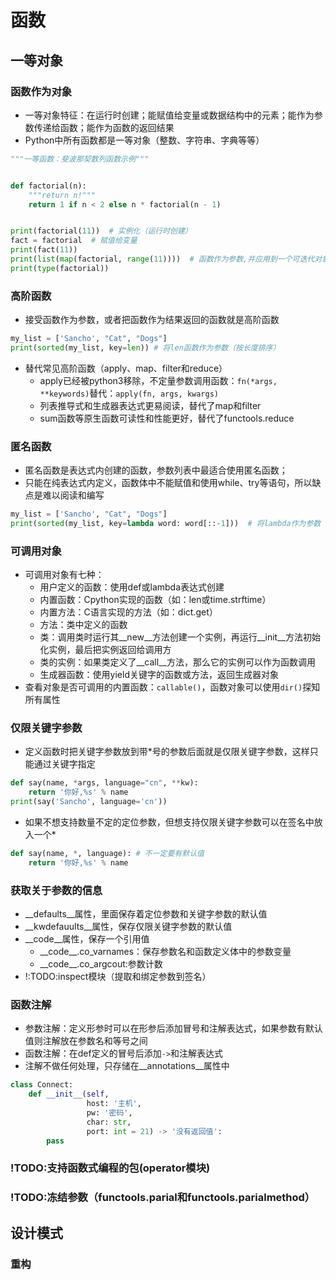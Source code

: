 # 函数
## 一等对象
### 函数作为对象
- 一等对象特征：在运行时创建；能赋值给变量或数据结构中的元素；能作为参数传递给函数；能作为函数的返回结果
- Python中所有函数都是一等对象（整数、字符串、字典等等）
```python
"""一等函数：斐波那契数列函数示例"""


def factorial(n):
    """return n!"""
    return 1 if n < 2 else n * factorial(n - 1)


print(factorial(11))  # 实例化（运行时创建）
fact = factorial  # 赋值给变量
print(fact(11))
print(list(map(factorial, range(11))))  # 函数作为参数,并应用到一个可迭代对象的各个元素中返回结果
print(type(factorial))
```
### 高阶函数
- 接受函数作为参数，或者把函数作为结果返回的函数就是高阶函数
```python
my_list = ['Sancho', "Cat", "Dogs"]
print(sorted(my_list, key=len)) # 将len函数作为参数（按长度排序）
```
- 替代常见高阶函数（apply、map、filter和reduce）
  - apply已经被python3移除，不定量参数调用函数：`fn(*args, **keywords)`替代：`apply(fn, args, kwargs)`
  - 列表推导式和生成器表达式更易阅读，替代了map和filter
  - sum函数等原生函数可读性和性能更好，替代了functools.reduce
### 匿名函数
- 匿名函数是表达式内创建的函数，参数列表中最适合使用匿名函数；
- 只能在纯表达式内定义，函数体中不能赋值和使用while、try等语句，所以缺点是难以阅读和编写
```python
my_list = ['Sancho', "Cat", "Dogs"]
print(sorted(my_list, key=lambda word: word[::-1]))  # 将lambda作为参数（颠倒排序）
```
### 可调用对象
- 可调用对象有七种：
  - 用户定义的函数：使用def或lambda表达式创建
  - 内置函数：Cpython实现的函数（如：len或time.strftime）
  - 内置方法：C语言实现的方法（如：dict.get）
  - 方法：类中定义的函数
  - 类：调用类时运行其__new__方法创建一个实例，再运行__init__方法初始化实例，最后把实例返回给调用方
  - 类的实例：如果类定义了__call__方法，那么它的实例可以作为函数调用
  - 生成器函数：使用yield关键字的函数或方法，返回生成器对象
- 查看对象是否可调用的内置函数：`callable()`，函数对象可以使用`dir()`探知所有属性
### 仅限关键字参数
- 定义函数时把关键字参数放到带\*号的参数后面就是仅限关键字参数，这样只能通过关键字指定
```python
def say(name, *args, language="cn", **kw):
    return '你好,%s' % name
print(say('Sancho', language='cn'))
```
- 如果不想支持数量不定的定位参数，但想支持仅限关键字参数可以在签名中放入一个*
```python
def say(name, *, language): # 不一定要有默认值
    return '你好,%s' % name
```
### 获取关于参数的信息
- \_\_defaults\_\_属性，里面保存着定位参数和关键字参数的默认值
- \_\_kwdefauults\_\_属性，保存仅限关键字参数的默认值
- \_\_code\_\_属性，保存一个引用值
  -  \_\_code\_\_.co_varnames：保存参数名和函数定义体中的参数变量
  -  \_\_code\_\_.co_argcout:参数计数
- !:TODO:inspect模块（提取和绑定参数到签名） 
### 函数注解
- 参数注解：定义形参时可以在形参后添加冒号和注解表达式，如果参数有默认值则注解放在参数名和等号之间
- 函数注解：在def定义的冒号后添加`->`和注解表达式
- 注解不做任何处理，只存储在\_\_annotations\_\_属性中
```python
class Connect:
    def __init__(self,
                 host: '主机',
                 pw: '密码',
                 char: str,
                 port: int = 21) -> '没有返回值':
        pass
```
### !TODO:支持函数式编程的包(operator模块)
### !TODO:冻结参数（functools.parial和functools.parialmethod）
## 设计模式
### 重构
